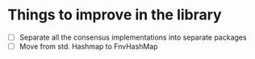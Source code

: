 # Things to improve in the library

- [ ] Separate all the consensus implementations into separate packages
- [ ] Move from std. Hashmap to FnvHashMap